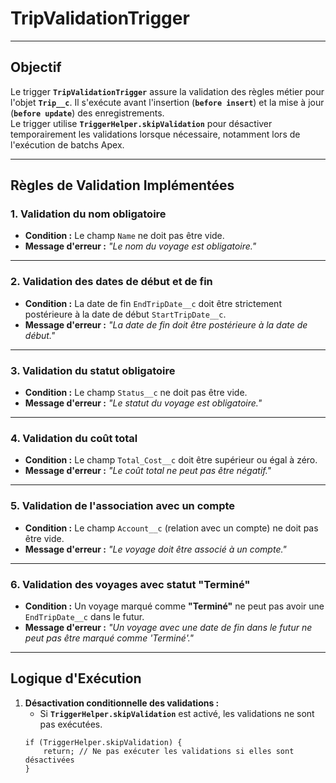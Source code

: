 # TripValidationTrigger

---

## **Objectif**

Le trigger **`TripValidationTrigger`** assure la validation des règles métier pour l'objet **`Trip__c`**. Il s'exécute avant l'insertion (**`before insert`**) et la mise à jour (**`before update`**) des enregistrements.  
Le trigger utilise **`TriggerHelper.skipValidation`** pour désactiver temporairement les validations lorsque nécessaire, notamment lors de l'exécution de batchs Apex.

---

## **Règles de Validation Implémentées**

### **1. Validation du nom obligatoire**
- **Condition :** Le champ `Name` ne doit pas être vide.
- **Message d'erreur :** *"Le nom du voyage est obligatoire."*

---

### **2. Validation des dates de début et de fin**
- **Condition :** La date de fin `EndTripDate__c` doit être strictement postérieure à la date de début `StartTripDate__c`.
- **Message d'erreur :** *"La date de fin doit être postérieure à la date de début."*

---

### **3. Validation du statut obligatoire**
- **Condition :** Le champ `Status__c` ne doit pas être vide.
- **Message d'erreur :** *"Le statut du voyage est obligatoire."*

---

### **4. Validation du coût total**
- **Condition :** Le champ `Total_Cost__c` doit être supérieur ou égal à zéro.
- **Message d'erreur :** *"Le coût total ne peut pas être négatif."*

---

### **5. Validation de l'association avec un compte**
- **Condition :** Le champ `Account__c` (relation avec un compte) ne doit pas être vide.
- **Message d'erreur :** *"Le voyage doit être associé à un compte."*

---

### **6. Validation des voyages avec statut "Terminé"**
- **Condition :** Un voyage marqué comme **"Terminé"** ne peut pas avoir une `EndTripDate__c` dans le futur.
- **Message d'erreur :** *"Un voyage avec une date de fin dans le futur ne peut pas être marqué comme 'Terminé'."*

---

## **Logique d'Exécution**

1. **Désactivation conditionnelle des validations :**
   - Si **`TriggerHelper.skipValidation`** est activé, les validations ne sont pas exécutées.
   ```apex
   if (TriggerHelper.skipValidation) {
       return; // Ne pas exécuter les validations si elles sont désactivées
   }
